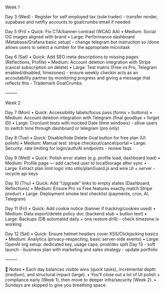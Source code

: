 Week 1

Day 3 (Wed) - Register for self employed tax (sole trader) - transfer render, supabase and netlfiy accounts to goalcrumbs email if needed

Day 5 (Fri)
• Quick: Fix CTA/banner contrast (WCAG AA)
• Medium: Social OG images aligned with brand
• Large: Performance dashboard (Metabase/Grafana basic setup) - change telegram bot instruction so /done allows users to select a number for the appropriate microtask

Day 6 (Sat)
• Quick: Add SEO meta descriptions to missing pages (Reflections, Profile)
• Medium: Account deletion integration with Stripe (cancel subscription on delete)
• Large: Test matrix (Free vs Pro, Telegram enabled/disabled, timezones) - ensure weekly checkin acts as an accoutability partner by monitoring progress and giving a message that reflects this - Trademark GoalCrumbs

⸻

Week 2

Day 7 (Mon)
• Quick: Accessibility labels/focus pass (forms + buttons)
• Medium: Account deletion integration with Telegram (final goodbye + forget ID)
• Large: Cron/unit tests with mocked Date (time windows) - allow users to switch tone through dashboard or telegram (pro only)

Day 8 (Tue)
• Quick: Disable/hide Delete Goal button for free plan (UI polish)
• Medium: Manual test: stripe checkout/cancel/portal
• Large: Security: rate limiting for login/auth/AI endpoints - review faqs

Day 9 (Wed)
• Quick: Polish error states (e.g. profile load, dashboard load)
• Medium: Profile page — add cached user to localStorage after sync
• Large: Extract plan limit logic into utils/planGuard.js and wire UI + server - recycle api keys

Day 10 (Thu)
• Quick: Add “Upgrade” links to empty states (Dashboard, Reflections)
• Medium: Ensure Pro vs Free features exactly match Stripe product
• Large: Deployment smoke test checklist (payments, cron, AI, Telegram)

Day 11 (Fri)
• Quick: Add cookie notice (banner if tracking/cookies used)
• Medium: Data export/delete policy doc (backend stub + button text)
• Large: Backups (DB automated daily + one restore drill) - check timezone is working

Day 12 (Sat)
• Quick: Ensure helmet headers cover XSS/Clickjacking basics
• Medium: Analytics (privacy-respecting, basic server-side events)
• Large: OpenAI org setup: dedicated key, usage caps, prod/dev split
Day 13 - soft launch - business plan with marketing and sales strategy - update portfolio

⸻

🔎 Notes
• Each day balances visible wins (quick tasks), incremental depth (medium), and structural impact (large).
• You’ll close out a lot of UI polish + compliance early (Week 1), then move to deeper infra/security (Week 2).
• Sundays are skipped to give you breathing space.
